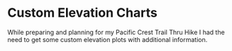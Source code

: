 # Custom Elevation Charts

While preparing and planning for my Pacific Crest Trail Thru Hike I had the need to get some custom elevation plots with additional information.
